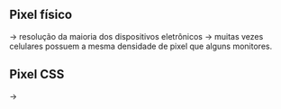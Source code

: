 ## Pixel físico

-> resolução da maioria dos dispositivos eletrônicos
-> muitas vezes celulares possuem a mesma densidade de pixel que alguns monitores.

## Pixel CSS
->
